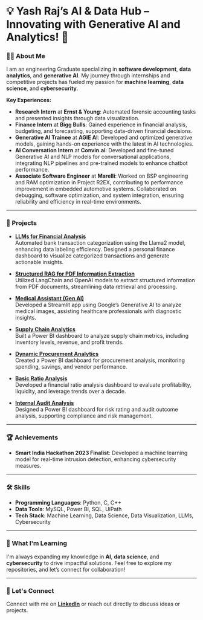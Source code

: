 # 💡 Yash Raj’s AI & Data Hub – Innovating with Generative AI and Analytics! 🚀

### 👨‍💻 About Me

I am an engineering Graduate specializing in **software development**, **data analytics**, and **generative AI**. My journey through internships and competitive projects has fueled my passion for **machine learning**, **data science**, and **cybersecurity**.

**Key Experiences:**
- **Research Intern** at **Ernst & Young**: Automated forensic accounting tasks and presented insights through data visualization.
- **Finance Intern** at **Bigg Bulls**: Gained experience in financial analysis, budgeting, and forecasting, supporting data-driven financial decisions.
- **Generative AI Trainee** at **AGIE AI**: Developed and optimized generative models, gaining hands-on experience with the latest in AI technologies.
- **AI Conversation Intern** at **Convin.ai**: Developed and fine-tuned Generative AI and NLP models for conversational applications, integrating NLP pipelines and pre-trained models to enhance chatbot performance.
- **Associate Software Engineer** at **Marelli**: Worked on BSP engineering and RAM optimization in Project R2EX, contributing to performance improvement in embedded automotive systems. Collaborated on debugging, software optimization, and system integration, ensuring reliability and efficiency in real-time environments.
---

### 🚀 Projects

- **[LLMs for Financial Analysis](https://github.com/YashRaj1240/finance-analysis-llm)**  
  Automated bank transaction categorization using the Llama2 model, enhancing data labeling efficiency. Designed a personal finance dashboard to visualize categorized transactions and generate actionable insights. 

- **[Structured RAG for PDF Information Extraction](https://github.com/YashRaj1240/Structured-RAG-PDF.git)**  
  Utilized LangChain and OpenAI models to extract structured information from PDF documents, streamlining data retrieval and processing.

- **[Medical Assistant (Gen AI)](https://github.com/YashRaj1240/Medical-Assistant)**  
  Developed a Streamlit app using Google’s Generative AI to analyze medical images, assisting healthcare professionals with diagnostic insights.

- **[Supply Chain Analytics](https://github.com/YashRaj1240/Supply-Chain-Analytics.git)**  
  Built a Power BI dashboard to analyze supply chain metrics, including inventory levels, revenue, and profit trends.

- **[Dynamic Procurement Analytics](https://github.com/YashRaj1240/Dynamic-Procurement-Analytics.git)**  
  Created a Power BI dashboard for procurement analysis, monitoring spending, savings, and vendor performance.

- **[Basic Ratio Analysis](https://github.com/YashRaj1240/Basic-Ratio-Analysis.git)**  
  Developed a financial ratio analysis dashboard to evaluate profitability, liquidity, and leverage trends over a decade.

- **[Internal Audit Analysis](https://github.com/YashRaj1240/Internal-Audit-Analysis.git)**  
  Designed a Power BI dashboard for risk rating and audit outcome analysis, supporting compliance and risk management.

---

### 🏆 Achievements

- **Smart India Hackathon 2023 Finalist**: Developed a machine learning model for real-time intrusion detection, enhancing cybersecurity measures.

---

### 🛠️ Skills

- **Programming Languages**: Python, C, C++
- **Data Tools**: MySQL, Power BI, SQL, UiPath
- **Tech Stack**: Machine Learning, Data Science, Data Visualization, LLMs, Cybersecurity

---

### 🌱 What I'm Learning

I'm always expanding my knowledge in **AI**, **data science**, and **cybersecurity** to drive impactful solutions. Feel free to explore my repositories, and let’s connect for collaboration!

---

### 👫 Let's Connect

Connect with me on **[LinkedIn](https://www.linkedin.com/in/yash-raj)** or reach out directly to discuss ideas or projects.
